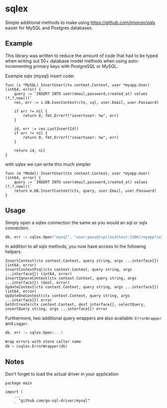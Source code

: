 # sqlex

Simple additional methods to make using https://github.com/jmoiron/sqlx easier for MySQL and Postgres databases. 

## Example

This library was written to reduce the amount of code that had to be typed when writing out 50+ database model methods when using auto-incrementing primary keys with PostgreSQL or MySQL.

Example sqlx (mysql) insert code:

```
func (s *MySQL) InsertUser(ctx context.Context, user *myapp.User) (int64, error) {
    query := `INSERT INTO user(email,password,created_at) values (?,?,now())`
    res, err := s.DB.ExecContext(ctx, sql, user.Email, user.Password)

    if err != nil {
        return 0, fmt.Errorf("insertuser: %w", err)
    }

    id, err := res.LastInsertId()
    if err != nil {
        return 0, fmt.Errorf("insertuser: %w", err)
    }
    
    return id, nil
}
```

with sqlex we can write this much simpler

```
func (m *Model) InsertUser(ctx context.Context, user *myapp.User) (int64, error) {
    query := `INSERT INTO user(email,password,created_at) values (?,?,now())`
    return m.DB.InsertContext(ctx, query, user.Email, user.Password)
}
```

## Usage

Simply open a sqlex connection the same as you would an sql or sqlx connection.

```go
db, err := sqlex.Open("mysql", "user:pass@tcp(localhost:3306)/myapp?collation=utf8mb4_unicode_ci&parseTime=true")
```

In addition to all sqlx methods, you now have access to the following helpers:

```
InsertContext(ctx context.Context, query string, args ...interface{}) (int64, error)
InsertContextPsql(ctx context.Context, query string, args ...interface{}) (int64, error)
InsertIgnoreContext(ctx context.Context, query string, args ...interface{}) (bool, error)
UpdateContext(ctx context.Context, query string, args ...interface{}) (int64, error)
UpdateOneContext(ctx context.Context, query string, args ...interface{}) error
GetOrCreate(ctx context.Context, dest interface{}, selectQuery, insertQuery string, args ...interface{}) error
```

Furthermore, two additional query wrappers are also available: `ErrorWrapper` and `Logger`.

```go
db, err := sqlex.Open(...)

Wrap errors with store caller name
db = &sqlex.ErrorWrapper{db}
```

## Notes

Don't forget to load the actual driver in your application

```
package main

import (
    ...
    _ "github.com/go-sql-driver/mysql"
```
